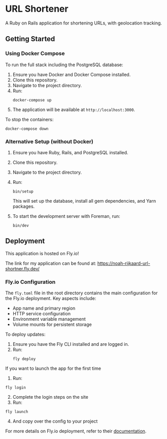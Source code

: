 # URL Shortener

A Ruby on Rails application for shortening URLs, with geolocation tracking.

## Getting Started

### Using Docker Compose

To run the full stack including the PostgreSQL database:

1. Ensure you have Docker and Docker Compose installed.
2. Clone this repository.
3. Navigate to the project directory.
4. Run:
   ```
   docker-compose up
   ```
5. The application will be available at `http://localhost:3000`.

To stop the containers:
```
docker-compose down
```

### Alternative Setup (without Docker)

1. Ensure you have Ruby, Rails, and PostgreSQL installed.
2. Clone this repository.
3. Navigate to the project directory.
4. Run:
   ```
   bin/setup
   ```
   This will set up the database, install all gem dependencies, and Yarn packages.

5. To start the development server with Foreman, run:
   ```
   bin/dev
   ```

## Deployment

This application is hosted on Fly.io!

The link for my application can be found at: https://noah-rijkaard-url-shortner.fly.dev/

### Fly.io Configuration

The `fly.toml` file in the root directory contains the main configuration for the Fly.io deployment. Key aspects include:

- App name and primary region
- HTTP service configuration
- Environment variable management
- Volume mounts for persistent storage

To deploy updates:
1. Ensure you have the Fly CLI installed and are logged in.
2. Run:
   ```
   fly deploy
   ```

If you want to launch the app for the first time
1. Run:
  ```
  fly login
  ```
2. Complete the login steps on the site
3. Run:
  ```
  fly launch
  ```
4. And copy over the config to your project


For more details on Fly.io deployment, refer to their [documentation](https://fly.io/docs/rails/).